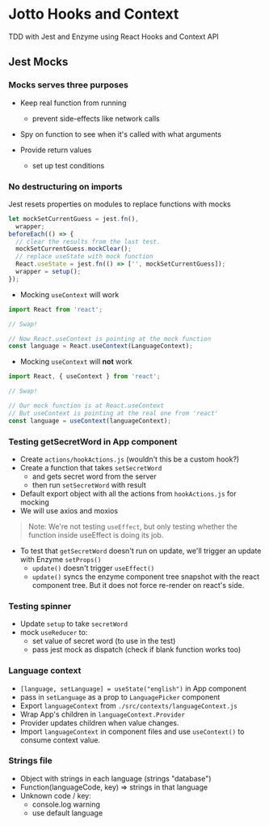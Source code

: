 # Jotto Hooks and Context

TDD with Jest and Enzyme using React Hooks and Context API

## Jest Mocks

### Mocks serves three purposes

- Keep real function from running
  - prevent side-effects like network calls
- Spy on function to see when it's called with what arguments
- Provide return values

  - set up test conditions

### No destructuring on imports

Jest resets properties on modules to replace functions with mocks

```jsx
let mockSetCurrentGuess = jest.fn(),
  wrapper;
beforeEach(() => {
  // clear the results from the last test.
  mockSetCurrentGuess.mockClear();
  // replace useState with mock function
  React.useState = jest.fn(() => ['', mockSetCurrentGuess]);
  wrapper = setup();
});
```

- Mocking `useContext` will work

```jsx
import React from 'react';

// Swap!

// Now React.useContext is pointing at the mock function
const language = React.useContext(LanguageContext);
```

- Mocking `useContext` will **not** work

```jsx
import React, { useContext } from 'react';

// Swap!

// Our mock function is at React.useContext
// But useContext is pointing at the real one from 'react'
const language = useContext(languageContext);
```

### Testing getSecretWord in App component

- Create `actions/hookActions.js` (wouldn't this be a custom hook?)
- Create a function that takes `setSecretWord`
  - and gets secret word from the server
  - then run `setSecretWord` with result
- Default export object with all the actions from `hookActions.js` for mocking
- We will use axios and moxios

> Note: We're not testing `useEffect`, but only testing whether the function inside useEffect is doing its job.

- To test that `getSecretWord` doesn't run on update, we'll trigger an update with Enzyme `setProps()`
  - `update()` doesn't trigger `useEffect()`
  - `update()` syncs the enzyme component tree snapshot with the react component tree. But it does not force re-render on react's side.

### Testing spinner

- Update `setup` to take `secretWord`
- mock `useReducer` to:
  - set value of secret word (to use in the test)
  - pass jest mock as dispatch (check if blank function works too)

### Language context

- `[language, setLanguage] = useState("english")` in App component
- pass in `setLanguage` as a prop to `LanguagePicker` component
- Export `languageContext` from `./src/contexts/languageContext.js`
- Wrap App's children in `languageContext.Provider`
- Provider updates children when value changes.
- Import `languageContext` in component files and use `useContext()` to consume context value.

### Strings file

- Object with strings in each language (strings "database")
- Function(languageCode, key) => strings in that language
- Unknown code / key:
  - console.log warning
  - use default language
